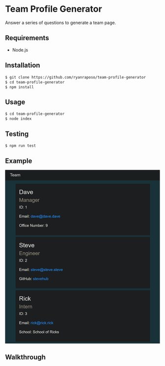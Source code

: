 # Team Profile Generator

Answer a series of questions to generate a team page.

## Requirements

- Node.js

## Installation

    $ git clone https://github.com/ryanraposo/team-profile-generator
    $ cd team-profile-generator
    $ npm install

## Usage

    $ cd team-profile-generator
    $ node index

## Testing

    $ npm run test

## Example

![](./img/ss-1.png)

## Walkthrough

